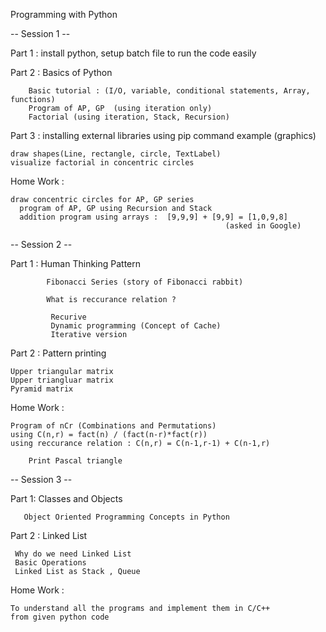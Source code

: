 Programming with Python

-- Session 1 --

Part 1 : install python, setup batch file to run the code easily

Part 2 : Basics of Python

		Basic tutorial : (I/O, variable, conditional statements, Array, functions)
		Program of AP, GP  (using iteration only)
		Factorial (using iteration, Stack, Recursion)

Part 3 : installing external libraries using pip command example (graphics)

    draw shapes(Line, rectangle, circle, TextLabel)
    visualize factorial in concentric circles

Home Work : 

    draw concentric circles for AP, GP series
	  program of AP, GP using Recursion and Stack
	  addition program using arrays :  [9,9,9] + [9,9] = [1,0,9,8] 
													(asked in Google)

-- Session 2 --

Part 1 : Human Thinking Pattern
			
			Fibonacci Series (story of Fibonacci rabbit)
			
			What is reccurance relation ?

			 Recurive
			 Dynamic programming (Concept of Cache)
			 Iterative version
		    
Part 2 : Pattern printing 

    Upper triangular matrix
    Upper triangluar matrix
    Pyramid matrix


Home Work : 

    Program of nCr (Combinations and Permutations)
    using C(n,r) = fact(n) / (fact(n-r)*fact(r)) 
    using reccurance relation : C(n,r) = C(n-1,r-1) + C(n-1,r)

		Print Pascal triangle


-- Session 3 --

Part 1: Classes and Objects
        
       Object Oriented Programming Concepts in Python
       
       
Part 2 : Linked List 

     Why do we need Linked List 
     Basic Operations
     Linked List as Stack , Queue
     
Home Work :

    To understand all the programs and implement them in C/C++ 
    from given python code
       
        






